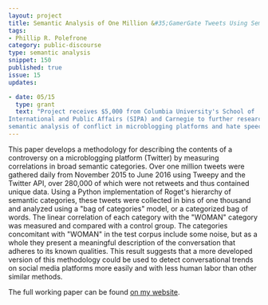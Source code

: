 ```yaml
---
layout: project
title: Semantic Analysis of One Million &#35;GamerGate Tweets Using Semantic Category Correlation
tags:
- Phillip R. Polefrone
category: public-discourse
type: semantic analysis
snippet: 150
published: true
issue: 15
updates:

- date: 05/15
  type: grant
  text: "Project receives $5,000 from Columbia University's School of
International and Public Affairs (SIPA) and Carnegie to further research on
semantic analysis of conflict in microblogging platforms and hate speech."
--- 
```


This paper develops a methodology for describing the contents of a controversy
on a microblogging platform (Twitter) by measuring correlations in broad
semantic categories. Over one million tweets were gathered daily from November
2015 to June 2016 using Tweepy and the Twitter API, over 280,000 of which were
not retweets and thus contained unique data. Using a Python implementation of
Roget's hierarchy of semantic categories, these tweets were collected in bins
of one thousand and analyzed using a "bag of categories" model, or
a categorized bag of words. The linear correlation of each category with the
"WOMAN" category was measured and compared with a control group. The categories
concomitant with "WOMAN" in the test corpus include some noise, but as a whole
they present a meaningful description of the conversation that adheres to its
known qualities. This result suggests that a more developed version of this
methodology could be used to detect conversational trends on social media
platforms more easily and with less human labor than other similar methods.

The full working paper can be found [on my website](https://prpole.github.io/semantic-analysis-of-one-million-gamergate-tweets/).

